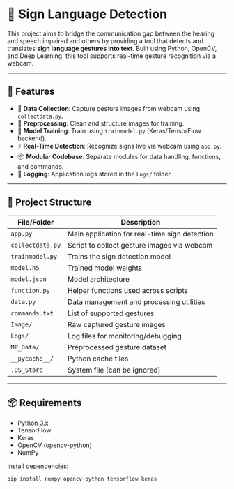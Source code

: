 # 🧠 Sign Language Detection

This project aims to bridge the communication gap between the hearing and speech impaired and others by providing a tool that detects and translates **sign language gestures into text**. Built using Python, OpenCV, and Deep Learning, this tool supports real-time gesture recognition via a webcam.

---

## 🔑 Features

- 🎥 **Data Collection**: Capture gesture images from webcam using `collectdata.py`.
- 🧹 **Preprocessing**: Clean and structure images for training.
- 🧠 **Model Training**: Train using `trainmodel.py` (Keras/TensorFlow backend).
- ⚡ **Real-Time Detection**: Recognize signs live via webcam using `app.py`.
- 📦 **Modular Codebase**: Separate modules for data handling, functions, and commands.
- 📝 **Logging**: Application logs stored in the `Logs/` folder.

---

## 📁 Project Structure

| File/Folder      | Description                                 |
|------------------|---------------------------------------------|
| `app.py`         | Main application for real-time sign detection |
| `collectdata.py` | Script to collect gesture images via webcam |
| `trainmodel.py`  | Trains the sign detection model             |
| `model.h5`       | Trained model weights                       |
| `model.json`     | Model architecture                          |
| `function.py`    | Helper functions used across scripts        |
| `data.py`        | Data management and processing utilities    |
| `commands.txt`   | List of supported gestures                  |
| `Image/`         | Raw captured gesture images                 |
| `Logs/`          | Log files for monitoring/debugging          |
| `MP_Data/`       | Preprocessed gesture dataset                |
| `__pycache__/`   | Python cache files                          |
| `.DS_Store`      | System file (can be ignored)                |

---

## 📦 Requirements

- Python 3.x  
- TensorFlow  
- Keras  
- OpenCV (opencv-python)  
- NumPy  

Install dependencies:

```bash
pip install numpy opencv-python tensorflow keras
